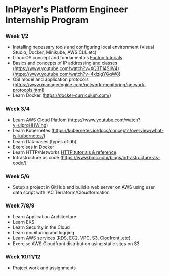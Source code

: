# InPlayer's Platform Engineer Internship Program

### Week 1/2
- Installing necessary tools and configuring local environment (Visual Studio, Docker, Minikube, AWS CLI..etc)
- Linux OS concept and fundamentals [Funtoo tutorials](https://www.funtoo.org/Linux_Fundamentals,_Part_1)
- Basics and concepts of IP addressing and classes (https://www.youtube.com/watch?v=XQ3T14SIlV4) (https://www.youtube.com/watch?v=4xlzlgYGqW8)
- OSI model and application protocols (https://www.manageengine.com/network-monitoring/network-protocols.html)
- Learn Docker (https://docker-curriculum.com/)


### Week 3/4
- Learn AWS Cloud Platfom (https://www.youtube.com/watch?v=ulprqHHWlng)
- Learn Kubernetes (https://kubernetes.io/docs/concepts/overview/what-is-kubernetes/)
- Learn Databases (types of db)
- Exercises in Docker
- Learn HTTP/Networks [HTTP tutorials & reference](https://developer.mozilla.org/en-US/docs/Web/HTTP)
- Infrastructure as code (https://www.bmc.com/blogs/infrastructure-as-code/)


### Week 5/6
- Setup a project in GitHub and build a web server on AWS using user data script with IAC Terraform/Cloudformation

### Week 7/8/9
- Learn Application Architecture
- Learn EKS
- Learn Security in the Cloud
- Learn monitoring and logging
- Learn AWS services (RDS, EC2, VPC, S3, Clodfront..etc)
- Exercise AWS Cloudfront distribution using static sites on S3

### Week 10/11/12
- Project work and assignments
